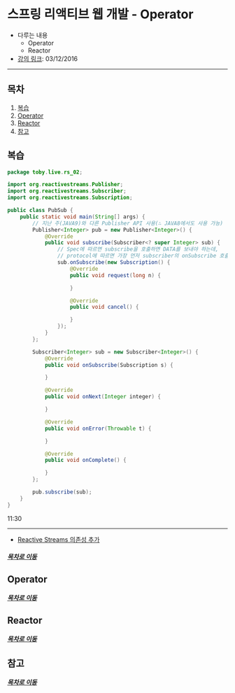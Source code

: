 스프링 리액티브 웹 개발 - Operator
=====
* 다루는 내용
	* Operator
	* Reactor
* [강의 링크](https://www.youtube.com/watch?v=DChIxy9g19o): 03/12/2016
- - -
## 목차
1. [복습](#복습)
2. [Operator](#Operator)
3. [Reactor](#Reactor)
4. [참고](#참고)

## 복습
```java
package toby.live.rs_02;

import org.reactivestreams.Publisher;
import org.reactivestreams.Subscriber;
import org.reactivestreams.Subscription;

public class PubSub {
    public static void main(String[] args) {
        // 지난 주(JAVA9)와 다른 Publisher API 사용(∴ JAVA8에서도 사용 가능)
        Publisher<Integer> pub = new Publisher<Integer>() {
            @Override
            public void subscribe(Subscriber<? super Integer> sub) {
                // Spec에 따르면 subscribe을 호출하면 DATA를 보내야 하는데,
                // protocol에 따르면 가장 먼저 subscriber의 onSubscribe 호출
                sub.onSubscribe(new Subscription() {
                    @Override
                    public void request(long n) {

                    }

                    @Override
                    public void cancel() {

                    }
                });
            }
        };

        Subscriber<Integer> sub = new Subscriber<Integer>() {
            @Override
            public void onSubscribe(Subscription s) {

            }

            @Override
            public void onNext(Integer integer) {

            }

            @Override
            public void onError(Throwable t) {

            }

            @Override
            public void onComplete() {

            }
        };

        pub.subscribe(sub);
    }
}
```

11:30

- - -
* [Reactive Streams 의존성 추가](https://mvnrepository.com/artifact/org.reactivestreams/reactive-streams/1.0.0)

##### [목차로 이동](#목차)

## Operator



##### [목차로 이동](#목차)

## Reactor



##### [목차로 이동](#목차)

## 참고


##### [목차로 이동](#목차)